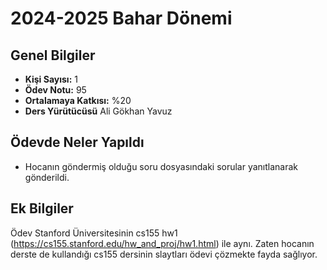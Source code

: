 # 2024-2025 Bahar Dönemi

## Genel Bilgiler
* **Kişi Sayısı:** 1
* **Ödev Notu:** 95
* **Ortalamaya Katkısı:** %20
* **Ders Yürütücüsü** Ali Gökhan Yavuz


## Ödevde Neler Yapıldı
* Hocanın göndermiş olduğu soru dosyasındaki sorular yanıtlanarak gönderildi.

## Ek Bilgiler
Ödev Stanford Üniversitesinin cs155 hw1 (https://cs155.stanford.edu/hw_and_proj/hw1.html) ile aynı. Zaten hocanın derste de kullandığı cs155 dersinin slaytları ödevi çözmekte fayda sağlıyor.

